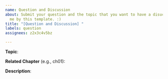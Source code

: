 ```yaml
---
name: Question and Discussion
about: Submit your question and the topic that you want to have a disucssion with
  me by this template. :)
title: "[Question and Discussion] "
labels: question
assignees: z2x3c4v5bz

---
```


**Topic**: 

**Related Chapter** (e.g., ch01): 

**Description**:
